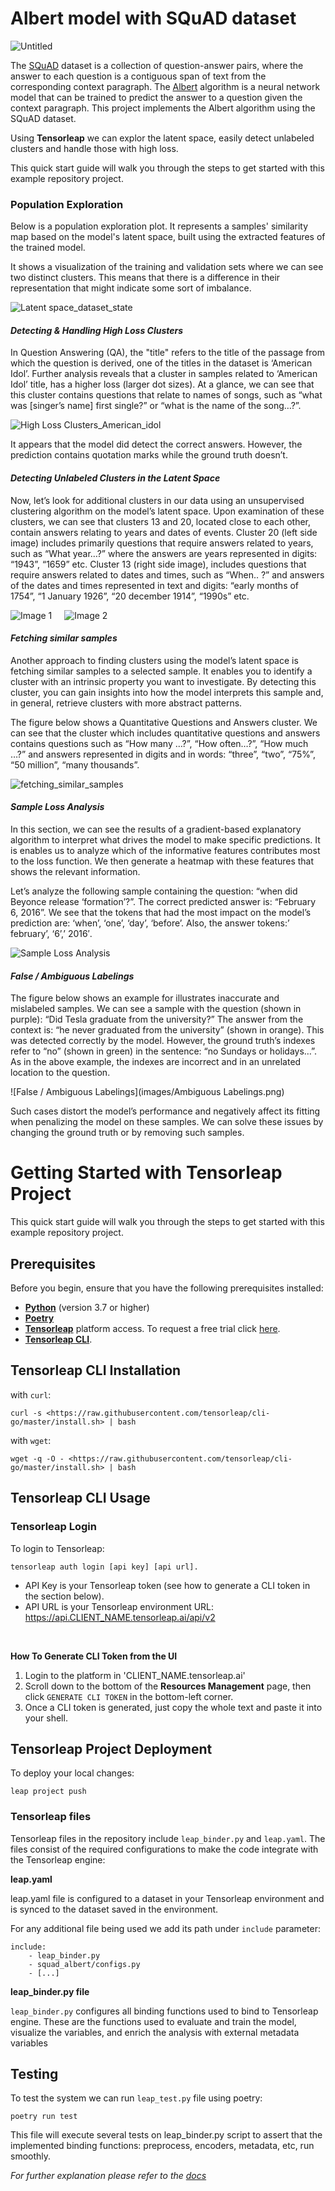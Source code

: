
# Albert model with SQuAD dataset

![Untitled](images/open.png)

The [SQuAD](https://huggingface.co/datasets/squad) dataset is a collection of question-answer pairs, where the answer to
each question is a contiguous span of text from the corresponding context paragraph. The 
[Albert](https://huggingface.co/albert-base-v2) algorithm is a neural
network model that can be trained to predict the answer to a question given the context paragraph.
This project implements the Albert algorithm using the SQuAD dataset. 

Using **Tensorleap** we can explor the latent space, easily detect unlabeled clusters and handle those with high loss. 

This quick start guide will walk you through the steps to get started with this example repository project.

### Population Exploration

Below is a population exploration plot. It represents a samples' similarity map based on the model's latent space,
built using the extracted features of the trained model.

It shows a visualization of the training and validation sets where we can see two distinct clusters. 
This means that there is a difference in their representation that might indicate some sort of imbalance.

![Latent space_dataset_state](images/population_exploration_dataset_state.png)

#### *Detecting & Handling High Loss Clusters*
In Question Answering (QA), the "title" refers to the title of the passage from which the question is derived, one of
the titles in the dataset is ‘American Idol’.
Further analysis reveals that a cluster in samples related to ‘American Idol’ title, has a higher loss
(larger dot sizes).
At a glance, we can see that this cluster contains questions that relate to names of songs, 
such as “what was [singer’s name] first single?” or “what is the name of the song…?”.

![High Loss Clusters_American_idol](images/High_loss_clusters_american_idol.png)

It appears that the model did detect the correct answers. However, the prediction contains quotation marks while the
ground truth doesn’t.

#### *Detecting Unlabeled Clusters in the Latent Space*

Now, let’s look for additional clusters in our data using an unsupervised clustering algorithm on the model’s latent
space.
Upon examination of these clusters, we can see that clusters 13 and 20, located close to each other, contain answers 
relating to years and dates of events. Cluster 20 (left side image) includes primarily questions that require answers
related to years, 
such as “What year…?” where the answers are years represented in digits: “1943”, “1659” etc. 
Cluster 13 (right side image), includes questions that require answers related to dates and times, such as “When.. ?” 
and answers of the dates and times represented in text and digits: “early months of 1754”, “1 January 1926”, 
“20 december 1914”, “1990s” etc.

<div style="display: flex">
  <img src="images/cluster_20.png" alt="Image 1" style="margin-right: 10px;">
  <img src="images/cluster_13.png" alt="Image 2" style="margin-left: 10px;">
</div>

#### *Fetching similar samples*

Another approach to finding clusters using the model’s latent space is fetching similar samples to a selected sample.
It enables you to identify a cluster with an intrinsic property you want to investigate. 
By detecting this cluster, you can gain insights into how the model interprets this sample and, in general, retrieve 
clusters with more abstract patterns.

The figure below shows a Quantitative Questions and Answers cluster. We can see that the cluster which includes 
quantitative questions and answers contains questions such as “How many …?”, “How often…?”, “How much …?” and answers 
represented in digits and in words: “three”, “two”, “75%”, “50 million”, “many thousands”.

![fetching_similar_samples](images/fetching_similar_samples.png)

#### *Sample Loss Analysis*
In this section, we can see the results of a gradient-based explanatory algorithm to interpret what drives the model to 
make specific predictions. It is enables us to analyze which of the informative features contributes most 
to the loss function. We then generate a heatmap with these features that shows the relevant information.

Let’s analyze the following sample containing the question: “when did Beyonce release ‘formation’?”. The correct 
predicted answer is: “February 6, 2016”. We see that the tokens that had the most impact on the model’s prediction are:
‘when’, ‘one’, ‘day’, ‘before’. Also, the answer tokens:’ february’, ‘6’,’ 2016′.

![Sample Loss Analysis](images/Sample_Loss_Analysis.png)

#### *False / Ambiguous Labelings*

The figure below shows an example for illustrates inaccurate and mislabeled samples.
We can see a sample with the question (shown in purple): “Did Tesla graduate from the university?” The answer from the 
context is: “he never graduated from the university” (shown in orange). This was detected correctly by the model. 
However, the ground truth’s indexes refer to “no” (shown in green) in the sentence: “no Sundays or holidays…”. As in 
the above example, the indexes are incorrect and in an unrelated location to the question.

![False / Ambiguous Labelings](images/Ambiguous Labelings.png)

Such cases distort the model’s performance and negatively affect its fitting when penalizing the model on these samples.
We can solve these issues by changing the ground truth or by removing such samples.

# Getting Started with Tensorleap Project

This quick start guide will walk you through the steps to get started with this example repository project.

## Prerequisites

Before you begin, ensure that you have the following prerequisites installed:

- **[Python](https://www.python.org/)** (version 3.7 or higher)
- **[Poetry](https://python-poetry.org/)**
- **[Tensorleap](https://tensorleap.ai/)** platform access. To request a free trial click [here](https://meetings.hubspot.com/esmus/free-trial).
- **[Tensorleap CLI](https://github.com/tensorleap/leap-cli)**.


## Tensorleap **CLI Installation**

with `curl`:

```
curl -s <https://raw.githubusercontent.com/tensorleap/cli-go/master/install.sh> | bash
```

with `wget`:

```
wget -q -O - <https://raw.githubusercontent.com/tensorleap/cli-go/master/install.sh> | bash
```


## Tensorleap CLI Usage

### Tensorleap **Login**

To login to Tensorleap:

```
tensorleap auth login [api key] [api url].
```

- API Key is your Tensorleap token (see how to generate a CLI token in the section below).
- API URL is your Tensorleap environment URL: https://api.CLIENT_NAME.tensorleap.ai/api/v2

<br>

**How To Generate CLI Token from the UI**

1. Login to the platform in 'CLIENT_NAME.tensorleap.ai'
2. Scroll down to the bottom of the **Resources Management** page, then click `GENERATE CLI TOKEN` in the bottom-left corner.
3. Once a CLI token is generated, just copy the whole text and paste it into your shell.


## Tensorleap **Project Deployment**

To deploy your local changes:

```
leap project push
```

### **Tensorleap files**

Tensorleap files in the repository include `leap_binder.py` and `leap.yaml`. The files consist of the  required configurations to make the code integrate with the Tensorleap engine:

**leap.yaml**

leap.yaml file is configured to a dataset in your Tensorleap environment and is synced to the dataset saved in the environment.

For any additional file being used we add its path under `include` parameter:

```
include:
    - leap_binder.py
    - squad_albert/configs.py
    - [...]
```

**leap_binder.py file**

`leap_binder.py` configures all binding functions used to bind to Tensorleap engine. These are the functions used to evaluate and train the model, visualize the variables, and enrich the analysis with external metadata variables

## Testing

To test the system we can run `leap_test.py` file using poetry:

```
poetry run test
```

This file will execute several tests on leap_binder.py script to assert that the implemented binding functions: preprocess, encoders,  metadata, etc,  run smoothly.

*For further explanation please refer to the [docs](https://docs.tensorleap.ai/)*



